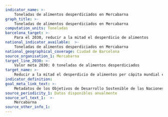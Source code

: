 ```yaml
---
indicator_name: >-
    Toneladas de alimentos desperdiciados en Mercabarna
graph_title: >-
    Toneladas de alimentos desperdiciados en Mercabarna
computation_units: Toneladas
barcelona_target: >-
    Para el 2030, reducir a la mitad el desperdicio de alimentos 
national_indicator_available:  >-
    Toneladas de alimentos desperdiciados en Mercabarna
national_geographical_coverage: Ciudad de Barcelona
source_organisation_1: Mercabarna
target_line_2030: >-
    Valor meta 2030: 0 toneladas de alimentos desperdiciados
target_name: >-
    Reducir a la mitad el desperdicio de alimentos per cápita mundial en la venta al por menor y en el consumo, así como las pérdidas de alimentos en las cadenas de producción y distribución, incluidas las pérdidas posteriores a la cosecha
indicator_definition:
goal_meta_link_text: >-
    Metadatos de los Objetivos de Desarrollo Sostenible de las Naciones Unidas (pdf 894kB)
source_periodicity_1: Datos disponibles anualmente
source_url_text_1:  >-
    Mercabarna
source_other_info_1:
---
```


